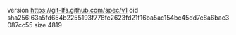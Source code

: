 version https://git-lfs.github.com/spec/v1
oid sha256:63a5fd654b2255193f778fc2623fd21f16ba5ac154bc45dd7c8a6bac3087cc55
size 4819

